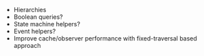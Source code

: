- Hierarchies
- Boolean queries?
- State machine helpers?
- Event helpers?
- Improve cache/observer performance with fixed-traversal based approach